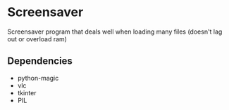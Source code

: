 # Screensaver
Screensaver program that deals well when loading many files (doesn't lag out or overload ram)

## Dependencies

- python-magic
- vlc
- tkinter
- PIL
